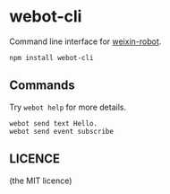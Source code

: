 # webot-cli

Command line interface for [weixin-robot](https://github.com/ktmud/weixin-robot).

    npm install webot-cli

## Commands

Try `webot help` for more details.

    webot send text Hello.
    webot send event subscribe

## LICENCE

(the MIT licence)
